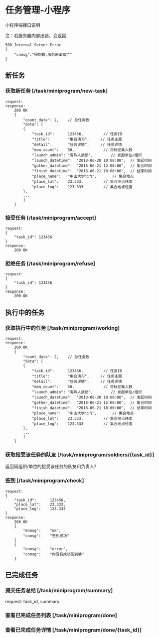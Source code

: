 # 任务管理-小程序
小程序端接口说明

注：若服务器内部出错，会返回
```
500 Internal Server Error
{
	"cnmsg":"很抱歉,服务器出错了"
}
```

## 新任务
### 获取新任务 [/task/miniprogram/new-task]
```
request:
response:
	200 OK
	{
		"count_data": 2,	// 总任务数
		"data": [
		{
			"task_id":		123456,			// 任务ID
			"title":		"集合演习",		// 任务主题
			"detail":		"任务详情",		// 任务详情
			"mem_count":	50, 			// 目标征集人数
			"launch_admin":	"海珠人武部",		// 发起单位/组织
			"launch_datetime":	"2018-06-20 10:00:00",	// 发起时间
			"gather_datetime": 	"2018-06-21 12:00:00",	// 集合时间
			"finish_datetime":	"2018-06-21 18:00:00",	// 结束时间
			"place_name":	"中山大学北门",		// 集合地点
			"place_lat":	23.333,			// 集合地点纬度
			"place_lng":	123.333			// 集合地点经度
		},
		...
		]
	}
```

### 接受任务 [/task/miniprogram/accept]
```
request:
{
	"task_id": 123456
}
response:
	200 OK
```

### 拒绝任务 [/task/miniprogram/refuse]
```
request:
{
	"task_id": 123456
}
response:
	200 OK
```

## 执行中的任务
### 获取执行中的任务 [/task/miniprogram/working]
```
request:
response:
	200 OK
	{
		"count_data": 2,	// 总任务数
		"data": [
		{
			"task_id":		123456,			// 任务ID
			"title":		"集合演习",		// 任务主题
			"detail":		"任务详情",		// 任务详情
			"mem_count":	50, 			// 目标征集人数
			"launch_admin":	"海珠人武部",		// 发起单位/组织
			"launch_datetime":	"2018-06-20 10:00:00",	// 发起时间
			"gather_datetime": 	"2018-06-21 12:00:00",	// 集合时间
			"finish_datetime":	"2018-06-21 18:00:00",	// 结束时间
			"place_name":	"中山大学北门",		// 集合地点
			"place_lat":	23.333,			// 集合地点纬度
			"place_lng":	123.333			// 集合地点经度
		},
		...
		]
	}
```

### 获取接受该任务的队友 [/task/miniprogram/soldiers/{task_id}]

返回同组织/单位的接受该任务的队友和负责人?



### 签到 [/task/miniprogram/check]
```
request:
{
	"task_id":		123456,
	"place_lat":	23.333,
	"place_lng":	123.333
}
response:
	200 OK
	{
		"enmsg":	"ok",
		"cnmsg":	"签到成功"
	}
	{
		"enmsg":	"error",
		"cnmsg":	"你没有成功签到噢"
	}
```

## 已完成任务
### 提交任务总结 [/task/miniprogram/summary]
request: task_id, summary
### 查看已完成任务列表 [/task/miniprogram/done]
### 查看已完成任务详情 [/task/miniprogram/done/{task_id}]